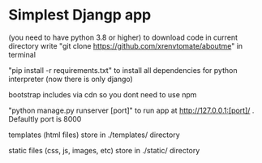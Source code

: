 
# Simplest Djangp app

(you need to have python 3.8 or higher)
to download code in current directory write "git clone https://github.com/xrenvtomate/aboutme" in terminal

"pip install -r requirements.txt" to install all dependencies for python interpreter (now there is only django)

bootstrap includes via cdn so you dont need to use npm

"python manage.py runserver [port]" to run app at http://127.0.0.1:[port]/ . Defaultly port is 8000

templates (html files) store in ./templates/ directory

static files (css, js, images, etc) store in ./static/ directory
